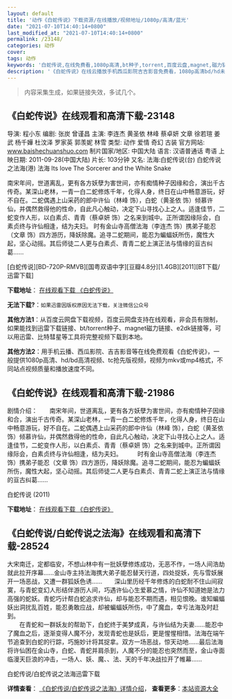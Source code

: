 ```yaml
---
layout: default
title: '动作《白蛇传说》下载资源/在线播放/视频地址/1080p/高清/蓝光'
date: "2021-07-10T14:40:14+0800"
last_modified_at: "2021-07-10T14:40:14+0800"
permalink: /23148/
categories: 动作
cover:
tags: 动作
keywords: '白蛇传说,在线免费看,1080p高清,bt种子,torrent,百度云盘,magnet,磁力链,迅雷下载资源'
description: '《白蛇传说》在线云播放手机西瓜影院吉吉影音免费看，1080p高清bd/hd未删减完整版和tc抢先枪版，mkv/mp4格式，附带bt/torrent种子、magnet/磁力链、百度云盘、网盘资源迅雷下载链接'
---
```


>内容采集生成，如果链接失效，多试几个。


## 《白蛇传说》在线观看和高清下载-23148

导演: 程小东 编剧: 张炭 曾谨昌 主演: 李连杰 黄圣依 林峰 蔡卓妍 文章 徐若瑄 姜武 杨千嬅 杜汶泽 罗家英 郭羡妮 林雪 类型: 动作 爱情 奇幻 古装 官方网站: www.baishechuanshuo.com 制片国家/地区: 中国大陆 语言: 汉语普通话 粤语 上映日期: 2011-09-28(中国大陆) 片长: 103分钟 又名: 法海:白蛇传说(台) 白蛇传说之法海(港) ‎法海 Its love The Sorcerer and the White Snake

南宋年间，世道离乱，更有各方妖孽为害世间，亦有痴情种子因缘和合，演出千古传奇。某深山老林，一青一白二蛇修炼千年，化得人身，终日在山中畅意游玩，好不自在。二蛇偶遇上山采药的郎中许仙（林峰 饰），白蛇（黄圣依 饰）倾慕许仙，并偶然救得他的性命，自此凡心触动，决定下山寻找心上之人。适逢佳节，二蛇变作人形，以白素贞、青青（蔡卓妍 饰）之名来到城中。正所谓因缘际会，白素贞终与许仙相逢，结为夫妇。 时有金山寺高僧法海（李连杰 饰）携弟子能忍（文章 饰）四方游历，降妖除魔。追寻二蛇期间，能忍为蝙蝠妖所伤，魔性大起，坚心动摇。其后师徒二人更与白素贞、青青二蛇上演正法与情缘的亘古纠葛……


[白蛇传说][BD-720P-RMVB][国粤双语中字][豆瓣4.8分][1.4GB][2011][BT下载/迅雷下载]

**下载地址**： [在线观看下载 《白蛇传说》](https://www.btdx8.com/torrent/its_love_2011.html) 


**无法下载?**：`如果迅雷因版权原因无法下载，关注微信公众号 `

**其他方法1**：从百度云网盘下载视频，百度云网盘支持在线观看，非会员有限制，如果能找到迅雷下载链接、bt/torrent种子、magnet磁力链接、e2dk链接等，可以用迅雷、比特彗星等工具将完整视频下载到本地。

**其他方法2**：用手机云播、西瓜影院、吉吉影音等在线免费观看《白蛇传说》，一般提供1080p高清、hd/bd高清视频、tc抢先版视频，视频为mkv或mp4格式，不同站点视频质量和播放速度不同。


## 《白蛇传说》在线观看和高清下载-21986

剧情介绍：　　南宋年间，世道离乱，更有各方妖孽为害世间，亦有痴情种子因缘和合，演出千古传奇。某深山老林，一青一白二蛇修炼千年，化得人身，终日在山中畅意游玩，好不自在。二蛇偶遇上山采药的郎中许仙（林峰 饰），白蛇（黄圣依 饰）倾慕许仙，并偶然救得他的性命，自此凡心触动，决定下山寻找心上之人。适逢佳节，二蛇变作人形，以白素贞、青青（蔡卓妍 饰）之名来到城中。正所谓因缘际会，白素贞终与许仙相逢，结为夫妇。   　　时有金山寺高僧法海（李连杰 饰）携弟子能忍（文章 饰）四方游历，降妖除魔。追寻二蛇期间，能忍为蝙蝠妖所伤，魔性大起，坚心动摇。其后师徒二人更与白素贞、青青二蛇上演正法与情缘的亘古纠葛……


白蛇传说 (2011)

**下载地址**： [在线观看下载 《白蛇传说》](https://www.btbtdy.me/btdy/dy796.html) 


## 《白蛇传说/白蛇传说之法海》在线观看和高清下载-28524

大宋南迁，定都临安，不想山林中有一批妖孽修炼成功，无恶不作，一场人间浩劫就此拉开序幕……金山寺主持法海携大弟子能忍替天行道，四处捉妖，先与雪妖展开一场恶战，又遭一群狐妖色诱&hellip;…　　深山里历经千年修炼的白蛇耐不住山间寂寞，与青蛇变幻人形结伴游历人间，巧遇许仙心生爱慕之情，许仙不知道她是法力高强的蛇妖。青蛇巧计帮白蛇追求许仙，却与能忍不期而遇，相见恨晚。谁知蝙蝠妖出洞扰乱百姓，能忍勇敢应战，却被蝙蝠妖所伤，中了魔血，幸亏法海及时赶到。<br />　　在青蛇和一群妖友的帮助下，白蛇终于美梦成真，与许仙结为夫妻……能忍中了魔血之后，逐渐变得人魔不分，发现青蛇也是妖后，更是惺惺相惜。法海在端午节追查到白蛇的行踪，巧施妙计将其捉拿。双方一场恶战，惊天动地……最后法海将许仙困在金山寺，白蛇、青蛇并肩杀到，人魔不分的能忍也突然而至，金山寺面临漫天巨浪的冲击，一场人、妖、魔、、法、天的千年决战拉开了帷幕&hellip;…


白蛇传说/白蛇传说之法海迅雷下载

**详情查看**： [《白蛇传说/白蛇传说之法海》详情介绍](/movie/28524/)， **查看更多**：[本站资源大全](/movie/t/all/)

